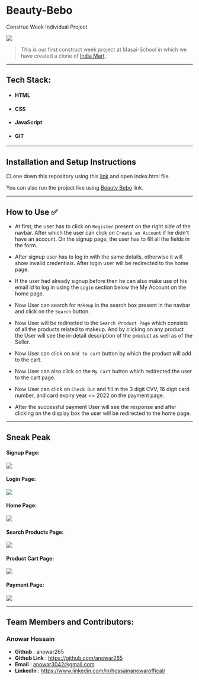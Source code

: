 # Beauty-Bebo

Construc Week Individual Project

<img src="https://user-images.githubusercontent.com/91547105/141511587-9f8c0f08-1f5e-47c7-af81-bf70200a43e9.png" />

> This is our first construct week project at Masai-School in which we have created a clone of <a href="https://www.beautybebo.com/">India Mart</a> .

<hr>

## Tech Stack:

- #### HTML
- #### CSS
- #### JavaScript
- #### GIT

<hr>

## Installation and Setup Instructions

CLone down this repository using this <a href="https://github.com/anowar265/Beauty-Bebo">link</a> and open index.html file.

You can also run the project live using <a href="https://github.com/anowar265/Beauty-Bebo">Beauty Bebo</a> link.

<hr>

## How to Use ✅

- At first, the user has to click on `Register` present on the right side of the navbar. After which the user can click on `Create an Account` if he didn't have an account. On the signup page, the user has to fill all the fields in the form.

- After signup user has to log in with the same details, otherwise it will show invalid credentials. After login user will be redirected to the home page.

- If the user had already signup before then he can also make use of his email id to log in using the `Login` section below the My Account on the home page.

- Now User can search for `Makeup` in the search box present in the navbar and click on the `Search` button.

- Now User will be redirected to the `Search Product Page` which consists of all the products related to makeup. And by clicking on any product the User will see the in-detail description of the product as well as of the Seller.

- Now User can click on `Add to cart` button by which the product will add to the cart.

- Now User can also click on the `My Cart` button which redirected the user to the cart page.

- Now User can click on `Check Out` and fill in the 3 digit CVV, 16 digit card number, and card expiry year <= 2022 on the payment page.

- After the successful payment User will see the response and after clicking on the display box the user will be redirected to the home page.

<hr>

## Sneak Peak

#### Signup Page:

<img src="https://user-images.githubusercontent.com/91547105/141512609-d4c152a1-9ce0-4295-ace1-9fe3ea8dae03.png"/>

#### Login Page:

<img src="https://user-images.githubusercontent.com/91547105/141523597-cb509545-9ac7-4300-8092-598a01d613c3.png" />

#### Home Page:

<img src="https://user-images.githubusercontent.com/91547105/141511587-9f8c0f08-1f5e-47c7-af81-bf70200a43e9.png" />

#### Search Products Page:

<img src="https://user-images.githubusercontent.com/91547105/141523806-fa30953b-3d71-4817-a3b3-c7b2db650431.png" />

#### Product Cart Page:

<img src = "https://user-images.githubusercontent.com/91547105/141523870-cf2ea072-1da1-40fa-9971-0c9fc6d60d22.png" />

#### Payment Page:

<img src="https://user-images.githubusercontent.com/16943997/138561541-4a5298ef-c92f-4f69-b4e5-820f4d450fad.png" />

<hr/>

## Team Members and Contributors:

### Anowar Hossain

- **Github** : anowar265
- **Github Link** : https://github.com/anowar265
- **Email** : anowar3042@gmail.com
- **LinkedIn** : https://www.linkedin.com/in/hossainanowaroffical/
